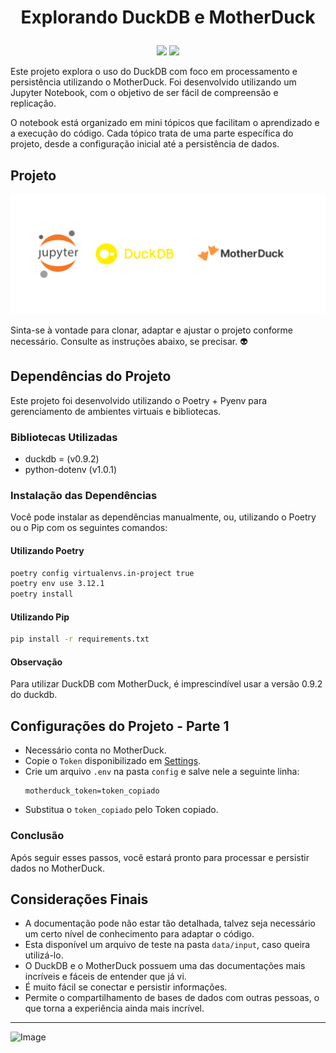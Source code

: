 # <p align="center">Explorando DuckDB e MotherDuck</p>

<p align="center">
<img src="http://img.shields.io/static/v1?label=LICENCA&message=...&color=GREEN&style=for-the-badge"/>     
<img src="http://img.shields.io/static/v1?label=STATUS&message=N/A&color=GREEN&style=for-the-badge"/>
</p>


Este projeto explora o uso do DuckDB com foco em processamento e persistência utilizando o MotherDuck. Foi desenvolvido utilizando um Jupyter Notebook, com o objetivo de ser fácil de compreensão e replicação. 

O notebook está organizado em mini tópicos que facilitam o aprendizado e a execução do código. Cada tópico trata de uma parte específica do projeto, desde a configuração inicial até a persistência de dados.

## Projeto

![Diagram](https://github.com/tonsatomicos/exploring-duckdb-and-motherduck/blob/main/assets/diagram_pipeline.png?raw=true)

Sinta-se à vontade para clonar, adaptar e ajustar o projeto conforme necessário. Consulte as instruções abaixo, se precisar. :alien:

## Dependências do Projeto

Este projeto foi desenvolvido utilizando o Poetry + Pyenv para gerenciamento de ambientes virtuais e bibliotecas.

### Bibliotecas Utilizadas

- duckdb = (v0.9.2)
- python-dotenv (v1.0.1)

### Instalação das Dependências

Você pode instalar as dependências manualmente, ou, utilizando o Poetry ou o Pip com os seguintes comandos:

#### Utilizando Poetry

```bash
poetry config virtualenvs.in-project true
poetry env use 3.12.1
poetry install

```

#### Utilizando Pip

```bash
pip install -r requirements.txt

```

#### Observação

Para utilizar DuckDB com MotherDuck, é imprescindível usar a versão 0.9.2 do duckdb.

## Configurações do Projeto - Parte 1

- Necessário conta no MotherDuck.
- Copie o <code>Token</code> disponibilizado em <a href="https://app.motherduck.com/settings">Settings</a>.
- Crie um arquivo <code>.env</code> na pasta <code>config</code> e salve nele a seguinte linha: <pre><code>motherduck_token=token_copiado</code></pre>
- Substitua o <code>token_copiado</code> pelo Token copiado.

### Conclusão

Após seguir esses passos, você estará pronto para processar e persistir dados no MotherDuck.

## Considerações Finais

- A documentação pode não estar tão detalhada, talvez seja necessário um certo nível de conhecimento para adaptar o código.
- Esta disponível um arquivo de teste na pasta <code>data/input</code>, caso queira utilizá-lo.
- O DuckDB e o MotherDuck possuem uma das documentações mais incríveis e fáceis de entender que já vi.
- É muito fácil se conectar e persistir informações.
- Permite o compartilhamento de bases de dados com outras pessoas, o que torna a experiência ainda mais incrível.

<hr>

![Image](https://i.imgur.com/p4vnGAN.gif)
